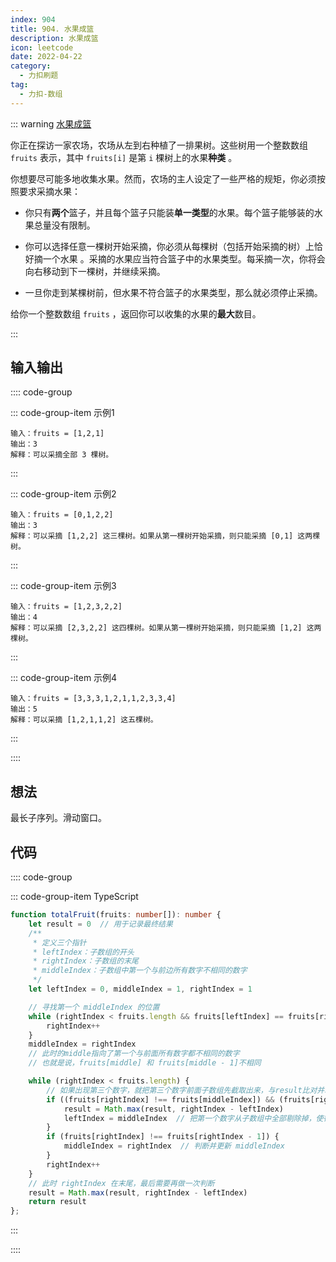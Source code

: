 ```yaml
---
index: 904
title: 904. 水果成篮
description: 水果成篮
icon: leetcode
date: 2022-04-22
category:
  - 力扣刷题
tag:
  - 力扣-数组
---
```


::: warning <a href="https://leetcode-cn.com/problems/fruit-into-baskets/" target="_blank">水果成篮</a> <Badge text="中等" type="warning"/>

你正在探访一家农场，农场从左到右种植了一排果树。这些树用一个整数数组 `fruits` 表示，其中 `fruits[i]` 是第 `i` 棵树上的水果**种类** 。

你想要尽可能多地收集水果。然而，农场的主人设定了一些严格的规矩，你必须按照要求采摘水果：

- 你只有**两个**篮子，并且每个篮子只能装**单一类型**的水果。每个篮子能够装的水果总量没有限制。
    
- 你可以选择任意一棵树开始采摘，你必须从每棵树（包括开始采摘的树）上恰好摘一个水果 。采摘的水果应当符合篮子中的水果类型。每采摘一次，你将会向右移动到下一棵树，并继续采摘。
    
- 一旦你走到某棵树前，但水果不符合篮子的水果类型，那么就必须停止采摘。

给你一个整数数组 `fruits` ，返回你可以收集的水果的**最大**数目。

:::

## 输入输出

:::: code-group

::: code-group-item 示例1

```
输入：fruits = [1,2,1]
输出：3
解释：可以采摘全部 3 棵树。
```

:::

::: code-group-item 示例2

```
输入：fruits = [0,1,2,2]
输出：3
解释：可以采摘 [1,2,2] 这三棵树。如果从第一棵树开始采摘，则只能采摘 [0,1] 这两棵树。
```

:::

::: code-group-item 示例3

```
输入：fruits = [1,2,3,2,2]
输出：4
解释：可以采摘 [2,3,2,2] 这四棵树。如果从第一棵树开始采摘，则只能采摘 [1,2] 这两棵树。
```

:::

::: code-group-item 示例4

```
输入：fruits = [3,3,3,1,2,1,1,2,3,3,4]
输出：5
解释：可以采摘 [1,2,1,1,2] 这五棵树。
```

:::

::::

## 想法

最长子序列。滑动窗口。

## 代码

:::: code-group

::: code-group-item TypeScript

```ts
function totalFruit(fruits: number[]): number {
    let result = 0  // 用于记录最终结果
    /**
     * 定义三个指针
     * leftIndex：子数组的开头
     * rightIndex：子数组的末尾
     * middleIndex：子数组中第一个与前边所有数字不相同的数字
     */
    let leftIndex = 0, middleIndex = 1, rightIndex = 1

    // 寻找第一个 middleIndex 的位置
    while (rightIndex < fruits.length && fruits[leftIndex] == fruits[rightIndex]) {
        rightIndex++
    }
    middleIndex = rightIndex
    // 此时的middle指向了第一个与前面所有数字都不相同的数字
    // 也就是说，fruits[middle] 和 fruits[middle - 1]不相同

    while (rightIndex < fruits.length) {
        // 如果出现第三个数字，就把第三个数字前面子数组先截取出来，与result比对并取较大的值
        if ((fruits[rightIndex] !== fruits[middleIndex]) && (fruits[rightIndex] !== fruits[middleIndex - 1])) {
            result = Math.max(result, rightIndex - leftIndex)
            leftIndex = middleIndex  // 把第一个数字从子数组中全部剔除掉，使得子数组中仅包含后两个数字
        }
        if (fruits[rightIndex] !== fruits[rightIndex - 1]) {
            middleIndex = rightIndex  // 判断并更新 middleIndex
        }
        rightIndex++
    }
    // 此时 rightIndex 在末尾，最后需要再做一次判断
    result = Math.max(result, rightIndex - leftIndex)
    return result
};
```

:::

::::
